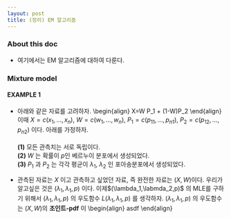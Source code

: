```yaml
---
layout: post
title: (정리) EM 알고리즘
--- 
```


### About this doc 

- 여기에서는 EM 알고리즘에 대하여 다룬다. 

### Mixture model 

#### EXAMPLE 1
- 아래와 같은 자료를 고려하자. 
\begin{align}
X=W P_1 + (1-W)P_2 
\end{align}
이때 $X=c(x_1,\dots,x_n)$, $W=c(w_1,\dots,w_n)$, $P_1=c(p_{11},\dots,p_{n1})$, $P_2=c(p_{12},\dots,p_{n2})$ 이다. 아래를 가정하자. <br/><br/>
**(1)** 모든 관측치는 서로 독립이다. <br/>
**(2)** $W$ 는 확률이 $p$인 베르누이 분포에서 생성되었다. <br/>
**(3)** $P_1$ 과 $P_2$ 는 각각 평균이 $\lambda_1$, $\lambda_2$ 인 포아송분포에서 생성되었다. 

- 관측된 자료는 $X$ 이고 관측하고 싶었던 자료, 즉 완전한 자료는 $(X,W)$이다. 우리가 알고싶은 것은 $(\lambda_1,\lambda_1,p)$ 이다. 이제$(\lambda_1,\labmda_2,p)$ 의 MLE를 구하기 위해서 $(\lambda_1,\lambda_1,p)$ 의 우도함수 $L(\lambda_1,\lambda_1,p)$ 를 생각하자. $(\lambda_1,\lambda_1,p)$ 의 우도함수는 $(X,W)$의 **조인트-pdf** 이
\begin{align}
asdf
\end{align}
